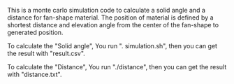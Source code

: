 This is a monte carlo simulation code to calculate a solid angle and a distance for fan-shape material.
The position of material is defined by a shortest distance and elevation angle from the center of the fan-shape to generated position.

To calculate the "Solid angle",
You run ". simulation.sh", then you can get the result with "result.csv".

To calculate the "Distance",
You run "./distance", then you can get the result with "distance.txt".
